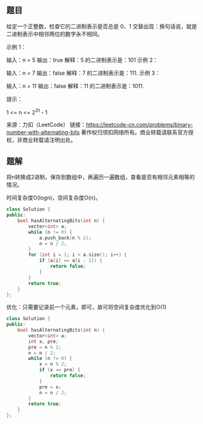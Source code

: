 ## 题目

给定一个正整数，检查它的二进制表示是否总是 0、1 交替出现：换句话说，就是二进制表示中相邻两位的数字永不相同。

 

示例 1：

输入：n = 5
输出：true
解释：5 的二进制表示是：101
示例 2：

输入：n = 7
输出：false
解释：7 的二进制表示是：111.
示例 3：

输入：n = 11
输出：false
解释：11 的二进制表示是：1011.


提示：

1 <= n <= 2<sup>31</sup> - 1

来源：力扣（LeetCode）
链接：https://leetcode-cn.com/problems/binary-number-with-alternating-bits
著作权归领扣网络所有。商业转载请联系官方授权，非商业转载请注明出处。

## 题解

将n转换成2进制，保存到数组中，再遍历一遍数组，查看是否有相邻元素相等的情况。

时间复杂度O(logn)，空间复杂度O(n)。

```c++
class Solution {
public:
    bool hasAlternatingBits(int n) {
        vector<int> a;
        while (n != 0) {
            a.push_back(n % 2);
            n = n / 2;
        }
        for (int i = 1; i < a.size(); i++) {
            if (a[i] == a[i - 1]) {
                return false;
            }
        }
        return true;
    }
};
```

优化：只需要记录前一个元素，即可，故可将空间复杂度优化到O(1)

```c++
class Solution {
public:
    bool hasAlternatingBits(int n) {
        vector<int> a;
        int x, pre;
        pre = n % 2;
        n = n / 2;
        while (n != 0) {
            x = n % 2;
            if (x == pre) {
                return false;
            }
            pre = x;
            n = n / 2;
        }
        return true;
    }
};
```

